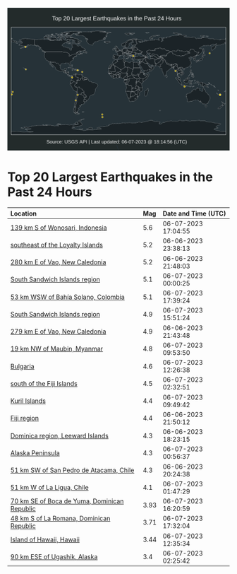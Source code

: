 ![Map](./map.png)

# Top 20 Largest Earthquakes in the Past 24 Hours

| Location | Mag | Date and Time (UTC) |
|:---|:---|:---|
| [139 km S of Wonosari, Indonesia](https://earthquake.usgs.gov/earthquakes/eventpage/us7000k6xu) | 5.6 | 06-07-2023 17:04:55 |
| [southeast of the Loyalty Islands](https://earthquake.usgs.gov/earthquakes/eventpage/us7000k6rg) | 5.2 | 06-06-2023 23:38:13 |
| [280 km E of Vao, New Caledonia](https://earthquake.usgs.gov/earthquakes/eventpage/us7000k6qq) | 5.2 | 06-06-2023 21:48:03 |
| [South Sandwich Islands region](https://earthquake.usgs.gov/earthquakes/eventpage/us7000k6rl) | 5.1 | 06-07-2023 00:00:25 |
| [53 km WSW of Bahía Solano, Colombia](https://earthquake.usgs.gov/earthquakes/eventpage/us7000k6yf) | 5.1 | 06-07-2023 17:39:24 |
| [South Sandwich Islands region](https://earthquake.usgs.gov/earthquakes/eventpage/us7000k6xd) | 4.9 | 06-07-2023 15:51:24 |
| [279 km E of Vao, New Caledonia](https://earthquake.usgs.gov/earthquakes/eventpage/usd000jtzp) | 4.9 | 06-06-2023 21:43:48 |
| [19 km NW of Maubin, Myanmar](https://earthquake.usgs.gov/earthquakes/eventpage/us7000k6tu) | 4.8 | 06-07-2023 09:53:50 |
| [Bulgaria](https://earthquake.usgs.gov/earthquakes/eventpage/us7000k6vb) | 4.6 | 06-07-2023 12:26:38 |
| [south of the Fiji Islands](https://earthquake.usgs.gov/earthquakes/eventpage/us7000k6s7) | 4.5 | 06-07-2023 02:32:51 |
| [Kuril Islands](https://earthquake.usgs.gov/earthquakes/eventpage/us7000k6tq) | 4.4 | 06-07-2023 09:49:42 |
| [Fiji region](https://earthquake.usgs.gov/earthquakes/eventpage/us7000k6qt) | 4.4 | 06-06-2023 21:50:12 |
| [Dominica region, Leeward Islands](https://earthquake.usgs.gov/earthquakes/eventpage/us7000k6pa) | 4.3 | 06-06-2023 18:23:15 |
| [Alaska Peninsula](https://earthquake.usgs.gov/earthquakes/eventpage/ak02379b8wum) | 4.3 | 06-07-2023 00:56:37 |
| [51 km SW of San Pedro de Atacama, Chile](https://earthquake.usgs.gov/earthquakes/eventpage/us7000k6q0) | 4.3 | 06-06-2023 20:24:38 |
| [51 km W of La Ligua, Chile](https://earthquake.usgs.gov/earthquakes/eventpage/usd000ju19) | 4.1 | 06-07-2023 01:47:29 |
| [70 km SE of Boca de Yuma, Dominican Republic](https://earthquake.usgs.gov/earthquakes/eventpage/pr2023158000) | 3.93 | 06-07-2023 16:20:59 |
| [48 km S of La Romana, Dominican Republic](https://earthquake.usgs.gov/earthquakes/eventpage/pr2023158001) | 3.71 | 06-07-2023 17:32:04 |
| [Island of Hawaii, Hawaii](https://earthquake.usgs.gov/earthquakes/eventpage/hv73444617) | 3.44 | 06-07-2023 12:35:34 |
| [90 km ESE of Ugashik, Alaska](https://earthquake.usgs.gov/earthquakes/eventpage/ak02379c959m) | 3.4 | 06-07-2023 02:25:42 |
